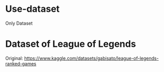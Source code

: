 # Use-dataset
Only Dataset


# Dataset of League of Legends
 Original: https://www.kaggle.com/datasets/gabisato/league-of-legends-ranked-games
